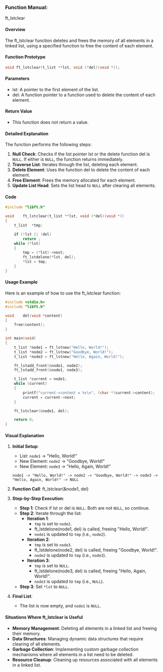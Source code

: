 ### Function Manual: 

ft_lstclear

#### Overview
The ft_lstclear function deletes and frees the memory of all elements in a linked list, using a specified function to free the content of each element.

#### Function Prototype
```c
void ft_lstclear(t_list **lst, void (*del)(void *));
```

#### Parameters
- lst: A pointer to the first element of the list.
- del: A function pointer to a function used to delete the content of each element.

#### Return Value
- This function does not return a value.

#### Detailed Explanation
The function performs the following steps:
1. **Null Check**: Checks if the list pointer lst or the delete function del is `NULL`. If either is `NULL`, the function returns immediately.
2. **Traverse List**: Iterates through the list, deleting each element.
3. **Delete Element**: Uses the function del to delete the content of each element.
4. **Free Element**: Frees the memory allocated for each element.
5. **Update List Head**: Sets the list head to `NULL` after clearing all elements.

#### Code
```c
#include "libft.h"

void	ft_lstclear(t_list **lst, void (*del)(void *))
{
    t_list	*tmp;

    if (!lst || !del)
        return ;
    while (*lst)
    {
        tmp = (*lst)->next;
        ft_lstdelone(*lst, del);
        *lst = tmp;
    }
}
```

#### Usage Example
Here is an example of how to use the ft_lstclear function:
```c
#include <stdio.h>
#include "libft.h"

void	del(void *content)
{
    free(content);
}

int main(void)
{
    t_list *node1 = ft_lstnew("Hello, World!");
    t_list *node2 = ft_lstnew("Goodbye, World!");
    t_list *node3 = ft_lstnew("Hello, Again, World!");

    ft_lstadd_front(&node1, node2);
    ft_lstadd_front(&node1, node3);

    t_list *current = node1;
    while (current)
    {
        printf("current->content = %s\n", (char *)current->content);
        current = current->next;
    }

    ft_lstclear(&node1, del);

    return 0;
}
```

#### Visual Explanation
1. **Initial Setup**:
   - List: `node1` -> "Hello, World!"
   - New Element: `node2` -> "Goodbye, World!"
   - New Element: `node3` -> "Hello, Again, World!"
   ```plaintext
   node1 -> "Hello, World!" -> node2 -> "Goodbye, World!" -> node3 -> "Hello, Again, World!" -> NULL
   ```

2. **Function Call**: ft_lstclear(&node1, del)
3. **Step-by-Step Execution**:
   - **Step 1**: Check if lst or del is `NULL`. Both are not `NULL`, so continue.
   - **Step 2**: Iterate through the list:
     - **Iteration 1**:
       - `tmp` is set to `node2`.
       - ft_lstdelone(node1, del) is called, freeing "Hello, World!".
       - `node1` is updated to `tmp` (i.e., `node2`).
     - **Iteration 2**:
       - `tmp` is set to `node3`.
       - ft_lstdelone(node2, del) is called, freeing "Goodbye, World!".
       - `node2` is updated to `tmp` (i.e., `node3`).
     - **Iteration 3**:
       - `tmp` is set to `NULL`.
       - ft_lstdelone(node3, del) is called, freeing "Hello, Again, World!".
       - `node3` is updated to `tmp` (i.e., `NULL`).
   - **Step 3**: Set `*lst` to `NULL`.

4. **Final List**:
   - The list is now empty, and `node1` is `NULL`.

#### Situations Where ft_lstclear is Useful
- **Memory Management**: Deleting all elements in a linked list and freeing their memory.
- **Data Structures**: Managing dynamic data structures that require clearing of all elements.
- **Garbage Collection**: Implementing custom garbage collection mechanisms where all elements in a list need to be deleted.
- **Resource Cleanup**: Cleaning up resources associated with all elements in a linked list.